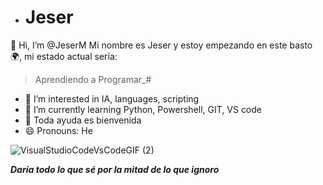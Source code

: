 - # Jeser
👋 Hi, I’m @JeserM
Mi nombre es Jeser y estoy empezando en este basto :earth_africa:, mi estado actual sería:

> Aprendiendo a Programar_#

- 👀 I’m interested in IA, languages, scripting
- 🌱 I’m currently learning Python, Powershell, GIT, VS code
- :hugs: Toda ayuda es bienvenida
- 😄 Pronouns: He



![VisualStudioCodeVsCodeGIF (2)](![image](https://github.com/user-attachments/assets/ca4ac683-f1f9-4fcb-8bcf-c2e79f8a3b34)
)

**_Daria todo lo que sé por la mitad de lo que ignoro_**

<!---
JeserM/JeserM is a ✨ special ✨ repository because its `README.md` (this file) appears on your GitHub profile.
You can click the Preview link to take a look at your changes.
--->
